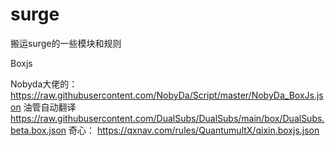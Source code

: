 # surge
搬运surge的一些模块和规则

Boxjs

Nobyda大佬的：
https://raw.githubusercontent.com/NobyDa/Script/master/NobyDa_BoxJs.json
油管自动翻译
https://raw.githubusercontent.com/DualSubs/DualSubs/main/box/DualSubs.beta.box.json
奇心：
https://qxnav.com/rules/QuantumultX/qixin.boxjs.json
